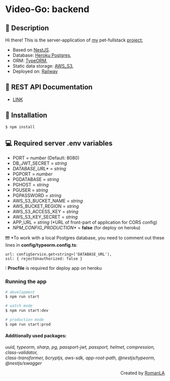 # Video-Go: backend

## 👋 Description

Hi there! This is the server-application of [my](https://github.com/RomanLA-tech)
pet-fullstack [project:](https://video-go-front.vercel.app/)

* Based on [NestJS](https://github.com/nestjs/nest).
* Database: [Heroku Postgres](https://devcenter.heroku.com/articles/heroku-postgresql),
* ORM: [TypeORM](https://typeorm.io/),
* Static data storage: [AWS_S3](https://docs.aws.amazon.com/s3/index.html?nc2=h_ql_doc_s3),
* Deployed on: [Railway](https://docs.railway.app/)

## 🔎 REST API Documentation

* [LINK](https://video-go-api-app.herokuapp.com/api/docs)

## 📌 Installation

```bash
$ npm install
```

💻 Required server .env variables
-------------------------------
<ul>
<li>PORT = <i>number</i> (Default: 8080)</li>
<li>DB_JWT_SECRET = <i>string</i></li>
<li><i>DATABASE_URL*</i> = <i>string</i></li>
<li>PGPORT = <i>number</i></li>
<li>PGDATABASE = <i>string</i></li>
<li>PGHOST = <i>string</i></li>
<li>PGUSER = <i>string</i></li>
<li>PGPASSWORD = <i>string</i></li>
<li>AWS_S3_BUCKET_NAME = <i>string</i></li>
<li>AWS_BUCKET_REGION = <i>string</i></li>
<li>AWS_S3_ACCESS_KEY = <i>string</i></li>
<li>AWS_S3_KEY_SECRET = <i>string</i></li>
<li>APP_URL = <i>string</i> (*URL of front-part of application for CORS config)</li>
<li><i>NPM_CONFIG_PRODUCTION*</i> = <b>false</b> (for deploy on heroku)</li>
</ul>

❗❗❗ *To work with a local Postgres database, you need to comment out these lines in <b>
config/typeorm.config.ts</b>:</br>

	url: configService.get<string>('DATABASE_URL'),
	ssl: { rejectUnauthorized: false }

❕ <b>Procfile</b> is required for deploy app on heroku

### Running the app

```bash
# development
$ npm run start

# watch mode
$ npm run start:dev

# production mode
$ npm run start:prod
```

#### Additionally used packages:

<em>uuid, typeorm, sharp, pg, passport-jwt, passport, helmet,
compression, class-validator,</br> class-transformer, bcryptjs, aws-sdk,
app-root-path, @nestjs/typeorm, @nestjs/swagger</em>


<p align="right">Created by <a href='https://github.com/RomanLA-tech'>RomanLA</a></p>
